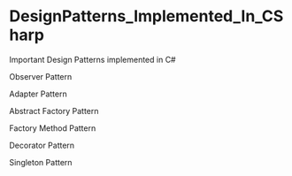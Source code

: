# DesignPatterns_Implemented_In_CSharp
Important Design Patterns implemented in C#


Observer Pattern

Adapter Pattern

Abstract Factory Pattern

Factory Method Pattern

Decorator Pattern

Singleton Pattern


